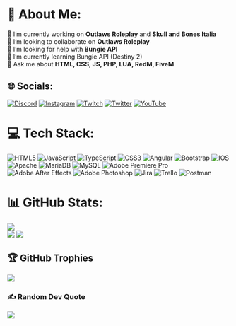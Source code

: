 # 🦝 About Me:
🔭 I’m currently working on **Outlaws Roleplay** and **Skull and Bones Italia**<br>👯 I’m looking to collaborate on **Outlaws Roleplay**<br>🤝 I’m looking for help with **Bungie API**<br>🌱 I’m currently learning Bungie API (Destiny 2)<br>💬 Ask me about **HTML, CSS, JS, PHP, LUA, RedM, FiveM**


## 🌐 Socials:
[![Discord](https://img.shields.io/badge/Discord-%237289DA.svg?logo=discord&logoColor=white)](https://discord.gg/nMGCjNyhMh) [![Instagram](https://img.shields.io/badge/Instagram-%23E4405F.svg?logo=Instagram&logoColor=white)](https://instagram.com/ziomark13) [![Twitch](https://img.shields.io/badge/Twitch-%239146FF.svg?logo=Twitch&logoColor=white)](https://twitch.tv/ziomarck) [![Twitter](https://img.shields.io/badge/Twitter-%231DA1F2.svg?logo=Twitter&logoColor=white)](https://twitter.com/_ZioMark) [![YouTube](https://img.shields.io/badge/YouTube-%23FF0000.svg?logo=YouTube&logoColor=white)](https://youtube.com/@UCGlqIFvPQzFO3m82jkg4BQQ) 

# 💻 Tech Stack:
![HTML5](https://img.shields.io/badge/html5-%23E34F26.svg?style=for-the-badge&logo=html5&logoColor=white) ![JavaScript](https://img.shields.io/badge/javascript-%23323330.svg?style=for-the-badge&logo=javascript&logoColor=%23F7DF1E) ![TypeScript](https://img.shields.io/badge/typescript-%23007ACC.svg?style=for-the-badge&logo=typescript&logoColor=white) ![CSS3](https://img.shields.io/badge/css3-%231572B6.svg?style=for-the-badge&logo=css3&logoColor=white) ![Angular](https://img.shields.io/badge/angular-%23DD0031.svg?style=for-the-badge&logo=angular&logoColor=white) ![Bootstrap](https://img.shields.io/badge/bootstrap-%23563D7C.svg?style=for-the-badge&logo=bootstrap&logoColor=white) ![IOS](https://img.shields.io/badge/IOS-%2320232a.svg?style=for-the-badge&logo=apple&logoColor=white) ![Apache](https://img.shields.io/badge/apache-%23D42029.svg?style=for-the-badge&logo=apache&logoColor=white) ![MariaDB](https://img.shields.io/badge/MariaDB-003545?style=for-the-badge&logo=mariadb&logoColor=white) ![MySQL](https://img.shields.io/badge/mysql-%2300f.svg?style=for-the-badge&logo=mysql&logoColor=white) ![Adobe Premiere Pro](https://img.shields.io/badge/Adobe%20Premiere%20Pro-9999FF.svg?style=for-the-badge&logo=Adobe%20Premiere%20Pro&logoColor=white) ![Adobe After Effects](https://img.shields.io/badge/Adobe%20After%20Effects-9999FF.svg?style=for-the-badge&logo=Adobe%20After%20Effects&logoColor=white) ![Adobe Photoshop](https://img.shields.io/badge/adobephotoshop-%2331A8FF.svg?style=for-the-badge&logo=adobephotoshop&logoColor=white) ![Jira](https://img.shields.io/badge/jira-%230A0FFF.svg?style=for-the-badge&logo=jira&logoColor=white) ![Trello](https://img.shields.io/badge/Trello-%23026AA7.svg?style=for-the-badge&logo=Trello&logoColor=white) ![Postman](https://img.shields.io/badge/Postman-FF6C37?style=for-the-badge&logo=postman&logoColor=white)
# 📊 GitHub Stats:
![](https://github-readme-streak-stats.herokuapp.com/?user=ZioMark13&theme=dark&hide_border=false)<br/>
![](https://github-readme-stats.vercel.app/api/top-langs/?username=ZioMark13&theme=dark&hide_border=false&include_all_commits=true&count_private=true&layout=compact)
![](https://github-readme-stats.vercel.app/api?username=ZioMark13&theme=dark&hide_border=false&include_all_commits=true&count_private=true)<br/>

## 🏆 GitHub Trophies
![](https://github-profile-trophy.vercel.app/?username=ZioMark13&theme=apprentice&no-frame=false&no-bg=true&margin-w=4)

### ✍️ Random Dev Quote
![](https://quotes-github-readme.vercel.app/api?type=horizontal&theme=radical)

<!-- Proudly created with GPRM ( https://gprm.itsvg.in ) -->
